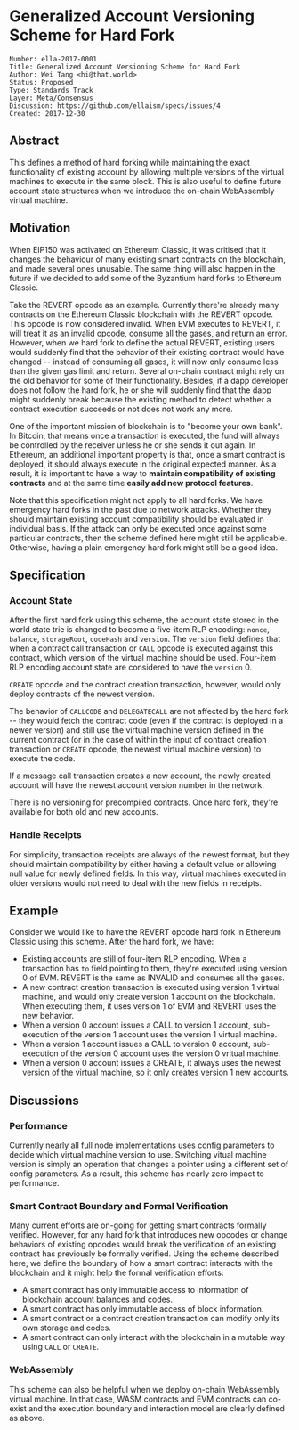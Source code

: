 # Generalized Account Versioning Scheme for Hard Fork

    Number: ella-2017-0001
    Title: Generalized Account Versioning Scheme for Hard Fork
    Author: Wei Tang <hi@that.world>
    Status: Proposed
    Type: Standards Track
    Layer: Meta/Consensus
    Discussion: https://github.com/ellaism/specs/issues/4
    Created: 2017-12-30
    
## Abstract

This defines a method of hard forking while maintaining the exact functionality of existing account by allowing multiple versions of the virtual machines to execute in the same block. This is also useful to define future account state structures when we introduce the on-chain WebAssembly virtual machine.

## Motivation

When EIP150 was activated on Ethereum Classic, it was critised that it changes the behaviour of many existing smart contracts on the blockchain, and made several ones unusable. The same thing will also happen in the future if we decided to add some of the Byzantium hard forks to Ethereum Classic.

Take the REVERT opcode as an example. Currently there're already many contracts on the Ethereum Classic blockchain with the REVERT opcode. This opcode is now considered invalid. When EVM executes to REVERT, it will treat it as an invalid opcode, consume all the gases, and return an error. However, when we hard fork to define the actual REVERT, existing users would suddenly find that the behavior of their existing contract would have changed -- instead of consuming all gases, it will now only consume less than the given gas limit and return. Several on-chain contract might rely on the old behavior for some of their functionality. Besides, if a dapp developer does not follow the hard fork, he or she will suddenly find that the dapp might suddenly break because the existing method to detect whether a contract execution succeeds or not does not work any more.

One of the important mission of blockchain is to "become your own bank". In Bitcoin, that means once a transaction is executed, the fund will always be controlled by the receiver unless he or she sends it out again. In Ethereum, an additional important property is that, once a smart contract is deployed, it should always execute in the original expected manner. As a result, it is important to have a way to **maintain compatibility of existing contracts** and at the same time **easily add new protocol features**.

Note that this specification might not apply to all hard forks. We have emergency hard forks in the past due to network attacks. Whether they should maintain existing account compatibility should be evaluated in individual basis. If the attack can only be executed once against some particular contracts, then the scheme defined here might still be applicable. Otherwise, having a plain emergency hard fork might still be a good idea.

## Specification

### Account State

After the first hard fork using this scheme, the account state stored in the world state trie is changed to become a five-item RLP encoding: `nonce`, `balance`, `storageRoot`, `codeHash` and `version`. The `version` field defines that when a contract call transaction or `CALL` opcode is executed against this contract, which version of the virtual machine should be used. Four-item RLP encoding account state are considered to have the `version` 0.

`CREATE` opcode and the contract creation transaction, however, would only deploy contracts of the newest version.

The behavior of `CALLCODE` and `DELEGATECALL` are not affected by the hard fork -- they would fetch the contract code (even if the contract is deployed in a newer version) and still use the virtual machine version defined in the current contract (or in the case of within the input of contract creation transaction or `CREATE` opcode, the newest virtual machine version) to execute the code.

If a message call transaction creates a new account, the newly created account will have the newest account version number in the network.

There is no versioning for precompiled contracts. Once hard fork, they're available for both old and new accounts.

### Handle Receipts

For simplicity, transaction receipts are always of the newest format, but they should maintain compatibility by either having a default value or allowing null value for newly defined fields. In this way, virtual machines executed in older versions would not need to deal with the new fields in receipts.

## Example

Consider we would like to have the REVERT opcode hard fork in Ethereum Classic using this scheme. After the hard fork, we have:

* Existing accounts are still of four-item RLP encoding. When a transaction has `to` field pointing to them, they're executed using version 0 of EVM. REVERT is the same as INVALID and consumes all the gases.
* A new contract creation transaction is executed using version 1 virtual machine, and would only create version 1 account on the blockchain. When executing them, it uses version 1 of EVM and REVERT uses the new behavior.
* When a version 0 account issues a CALL to version 1 account, sub-execution of the version 1 account uses the version 1 virtual machine.
* When a version 1 account issues a CALL to version 0 account, sub-execution of the version 0 account uses the version 0 vritual machine.
* When a version 0 account issues a CREATE, it always uses the newest version of the virtual machine, so it only creates version 1 new accounts.

## Discussions

### Performance

Currently nearly all full node implementations uses config parameters to decide which virtual machine version to use. Switching vitual machine version is simply an operation that changes a pointer using a different set of config parameters. As a result, this scheme has nearly zero impact to performance.

### Smart Contract Boundary and Formal Verification

Many current efforts are on-going for getting smart contracts formally verified. However, for any hard fork that introduces new opcodes or change behaviors of existing opcodes would break the verification of an existing contract has previously be formally verified. Using the scheme described here, we define the boundary of how a smart contract interacts with the blockchain and it might help the formal verification efforts:

* A smart contract has only immutable access to information of blockchain account balances and codes.
* A smart contract has only immutable access of block information.
* A smart contract or a contract creation transaction can modify only its own storage and codes.
* A smart contract can only interact with the blockchain in a mutable way using `CALL` or `CREATE`.

### WebAssembly

This scheme can also be helpful when we deploy on-chain WebAssembly virtual machine. In that case, WASM contracts and EVM contracts can co-exist and the execution boundary and interaction model are clearly defined as above.
